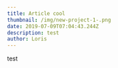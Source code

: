 ```yaml
---
title: Article cool
thumbnail: /img/new-project-1-.png
date: 2019-07-09T07:04:43.244Z
description: test
author: Loris
---
```

test
